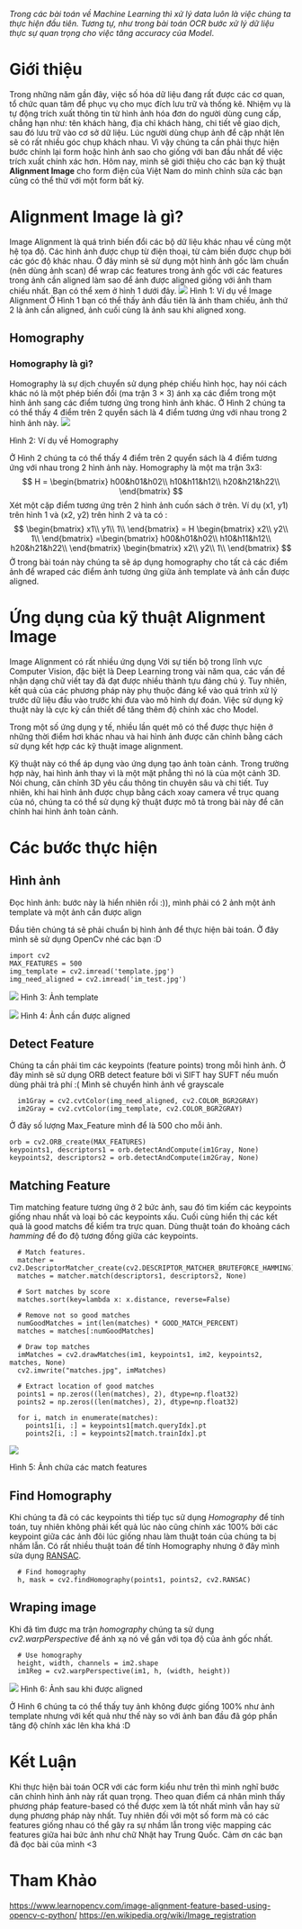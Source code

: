 *Trong các bài toán về Machine Learning thì xử lý data luôn là việc chúng ta thực hiện đầu tiên. Tương tự, như trong bài toán OCR bước xử lý dữ liệu thực sự quan trọng cho việc tăng accuracy của Model*.

# Giới thiệu
Trong những năm gần đây, việc số hóa dữ liệu đang rất được các cơ quan, tổ chức quan tâm để phục vụ cho mục đích lưu trữ và thống kê.  Nhiệm vụ là tự động trích xuất thông tin từ hình ảnh hóa đơn do người dùng cung cấp, chẳng hạn như: tên khách hàng, địa chỉ khách hàng, chi tiết về giao dịch, sau đó lưu trữ vào cơ sở dữ liệu. Lúc người dùng chụp ảnh để cập nhật lên sẽ có rất nhiều góc chụp khách nhau. Vì vậy chúng ta cần phải thực hiện bước chỉnh lại form hoặc hình ảnh sao cho giống với ban đầu nhất để việc trích xuất chính xác hơn. Hôm nay, mình sẽ giới thiệu cho các bạn kỹ thuật **Alignment Image** cho form điện của Việt Nam do  mình chỉnh sửa các bạn cũng có thể thử với một form bất kỳ.


# Alignment Image là gì?
Image Alignment là quá trình biến đổi các bộ dữ liệu khác nhau về cùng một hệ tọa độ. Các hình ảnh được chụp từ điện thoại, từ cảm biến được chụp bởi các góc độ khác nhau. Ở đây mình sẽ sử dụng một hình ảnh gốc làm chuẩn (nên dùng ảnh scan) để wrap các features trong ảnh gốc với các features trong ảnh cần aligned làm sao để ảnh được aligned giống với ảnh tham chiếu nhất. Bạn có thể xem ở hình 1 dưới đây.
![](https://images.viblo.asia/26801a9a-2e04-4d03-b7ce-8eeed9092124.jpg)
Hình 1: Ví dụ về Image Alignment
Ở Hình 1 bạn có thể thấy ảnh đầu tiên là ảnh tham chiếu, ảnh thứ 2 là ảnh cần aligned, ảnh cuối cùng là ảnh sau khi aligned xong.

## Homography
### Homography là gì?
Homography là sự dịch chuyển sử dụng phép chiếu hình học, hay nói cách khác nó là một phép biến đổi (ma trận 3 × 3) ánh xạ các điểm trong một hình ảnh sang các điểm tương ứng trong hình ảnh khác.
Ở Hình 2 chúng ta có thể thấy 4 điểm trên 2 quyển sách là 4 điểm tương ứng với nhau trong 2 hình ảnh này. 
![](https://images.viblo.asia/298f1ffb-7c0e-455b-9f28-a9d6146db48f.jpg)

Hình 2: Ví dụ về Homography

Ở Hình 2 chúng ta có thể thấy 4 điểm trên 2 quyển sách là 4 điểm tương ứng với nhau trong 2 hình ảnh này. 
Homography là một ma trận 3x3: 
$$
H = 
\begin{bmatrix}
h00&h01&h02\\
h10&h11&h12\\
h20&h21&h22\\
\end{bmatrix}
$$
Xét một cặp điểm tương ứng trên 2 hình ảnh cuốn sách ở trên. Ví dụ (x1, y1) trên hình 1 và (x2, y2) trên hình 2 và ta có :
$$
\begin{bmatrix}
x1\\
y1\\
1\\
\end{bmatrix}
= H \begin{bmatrix}
x2\\
y2\\
1\\
\end{bmatrix}
=\begin{bmatrix}
h00&h01&h02\\
h10&h11&h12\\
h20&h21&h22\\
\end{bmatrix} \begin{bmatrix}
x2\\
y2\\
1\\
\end{bmatrix}
$$
Ở trong bài toán này chúng ta sẽ áp dụng homography cho tất cả các điểm ảnh để wraped các điểm ảnh tương ứng giữa ảnh template và ảnh cần được aligned.


# Ứng dụng của kỹ thuật Alignment Image
Image Alignment có rất nhiều ứng dụng
Với sự tiến bộ trong lĩnh vực Computer Vision, đặc biệt là Deep Learning trong vài năm qua, các vấn đề nhận dạng chữ viết tay  đã đạt được nhiều thành tựu đáng chú ý. Tuy nhiên, kết quả của các phương pháp này phụ thuộc đáng kể vào quá trình xử lý trước dữ liệu đầu vào trước khi đưa vào mô hình dự đoán. Việc sử dụng kỹ thuật này là cực kỳ cần thiết để tăng thêm độ chính xác cho Model. 

Trong một số ứng dụng y tế, nhiều lần quét mô có thể được thực hiện ở những thời điểm hơi khác nhau và hai hình ảnh được căn chỉnh bằng cách sử dụng kết hợp các kỹ thuật image alignment.

Kỹ thuật này có thể áp dụng vào ứng dụng tạo ảnh toàn cảnh. Trong trường hợp này, hai hình ảnh thay vì là một mặt phẳng thì nó là của một cảnh 3D. Nói chung, căn chỉnh 3D yêu cầu thông tin chuyên sâu và chi tiết. Tuy nhiên, khi hai hình ảnh được chụp bằng cách xoay camera về trục quang của nó, chúng ta có thể sử dụng kỹ thuật được mô tả trong bài này để căn chỉnh hai hình ảnh toàn cảnh.
#  Các bước thực hiện 
## Hình ảnh 
Đọc hình ảnh: bước này là hiển nhiên rồi :)), mình phải có 2 ảnh một ảnh template và một ảnh cần được align

Đầu tiên chúng tá sẽ phải chuẩn bị hình ảnh để thực hiện bài toán. Ở đây mình sẽ sử dụng OpenCv nhé các bạn :D
```
import cv2
MAX_FEATURES = 500
img_template = cv2.imread('template.jpg')
img_need_aligned = cv2.imread('im_test.jpg')

```
![](https://images.viblo.asia/a46817ab-7ae2-4851-b471-d14fac7c3c7d.jpg)
Hình 3: Ảnh template

![](https://images.viblo.asia/c0133636-37fa-442f-9d6d-b2c00dc5ca98.jpg)
Hình 4: Ảnh cần được aligned
## Detect Feature
Chúng ta cần phải tìm các keypoints (feature points) trong mỗi hình ảnh. Ở đây mình sẽ sử dụng ORB detect feature bởi vì SIFT hay SUFT nếu muốn dùng phải trả phí :( 
Mình sẽ chuyển hình ảnh về grayscale 

```
  im1Gray = cv2.cvtColor(img_need_aligned, cv2.COLOR_BGR2GRAY)
  im2Gray = cv2.cvtColor(img_template, cv2.COLOR_BGR2GRAY)
```
Ở đây số lượng Max_Feature mình để là 500 cho mỗi ảnh. 
```
orb = cv2.ORB_create(MAX_FEATURES)
keypoints1, descriptors1 = orb.detectAndCompute(im1Gray, None)
keypoints2, descriptors2 = orb.detectAndCompute(im2Gray, None)
```
## Matching Feature
Tìm matching feature tương ứng ở 2 bức ảnh, sau đó tìm kiếm các keypoints giống nhau nhất và loại bỏ các keypoints xấu. Cuối cùng hiển thị các kết quả là good matchs để kiểm tra trực quan. Dùng thuật toán đo khoảng cách *hamming* để đo độ tương đồng giữa các keypoints.
```
  # Match features.
  matcher = cv2.DescriptorMatcher_create(cv2.DESCRIPTOR_MATCHER_BRUTEFORCE_HAMMING)
  matches = matcher.match(descriptors1, descriptors2, None)
   
  # Sort matches by score
  matches.sort(key=lambda x: x.distance, reverse=False)
 
  # Remove not so good matches
  numGoodMatches = int(len(matches) * GOOD_MATCH_PERCENT)
  matches = matches[:numGoodMatches]
 
  # Draw top matches
  imMatches = cv2.drawMatches(im1, keypoints1, im2, keypoints2, matches, None)
  cv2.imwrite("matches.jpg", imMatches)
   
  # Extract location of good matches
  points1 = np.zeros((len(matches), 2), dtype=np.float32)
  points2 = np.zeros((len(matches), 2), dtype=np.float32)
 
  for i, match in enumerate(matches):
    points1[i, :] = keypoints1[match.queryIdx].pt
    points2[i, :] = keypoints2[match.trainIdx].pt
```
![](https://images.viblo.asia/596f977e-f8df-45ae-8b42-75b4f55466e1.jpg)

Hình 5: Ảnh chứa các match features 
## Find Homography 
Khi chúng ta đã có các keypoints thì tiếp tục sử dụng *Homography* để tính toán, tuy nhiên không phải kết quả lúc nào cũng chính xác 100% bởi các keypoint giữa các ảnh đôi lúc giống nhau làm thuật toán của chúng ta bị nhầm lẫn. Có rất nhiều thuật toán để tính Homography nhưng ở đây mình sửa dụng [RANSAC](https://en.wikipedia.org/wiki/Random_sample_consensus). 
```
  # Find homography
  h, mask = cv2.findHomography(points1, points2, cv2.RANSAC)

``` 
## Wraping image 
Khi đã tìm được ma trận *homography* chúng ta sử dụng *cv2.warpPerspective* để ánh xạ nó về gần với tọa độ của ảnh gốc nhất. 
```
  # Use homography
  height, width, channels = im2.shape
  im1Reg = cv2.warpPerspective(im1, h, (width, height))
``` 

![](https://images.viblo.asia/48a944e5-e242-4d7a-ba71-d3eba8f1dac7.jpg)
Hình 6: Ảnh sau khi được aligned 

Ở Hình 6 chúng ta có thể thấy tuy ảnh không được giống 100% như ảnh template nhưng với kết quả như thế này so với ảnh ban đầu đã góp phần tăng độ chính xác lên kha khá :D 
# Kết Luận
Khi thực hiện bài toán OCR với các form kiểu như trên thì mình nghĩ bước căn chỉnh hình ảnh này rất quan trọng. Theo quan điểm cá nhân mình thấy phương pháp feature-based có thể được xem là tốt nhất mình vẫn hay sử dụng phương pháp này nhất. Tuy nhiên đối với một số form mà có các features giống nhau có thể gây ra sự nhầm lẫn trong việc mapping các features giữa hai bức ảnh như chữ Nhật hay Trung Quốc. 
Cảm ơn các bạn đã đọc bài của mình <3 
# Tham Khảo 
https://www.learnopencv.com/image-alignment-feature-based-using-opencv-c-python/
https://en.wikipedia.org/wiki/Image_registration
